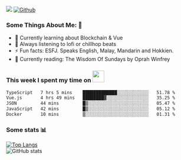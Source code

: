 ![](https://visitor-badge.laobi.icu/badge?page_id=seanho96.seanho96)
[![Github](https://img.shields.io/github/followers/seanho96?label=Follow&style=social)](https://github.com/seanho96)

### Some Things About Me: 👋
- 🌱 Currently learning about Blockchain & Vue
- :musical_note: Always listening to lofi or chillhop beats
- :zap: Fun facts: ESFJ. Speaks English, Malay, Mandarin and Hokkien.
- :book: Currently reading: The Wisdom Of Sundays by Oprah Winfrey

### This week I spent my time on <img src="https://media.giphy.com/media/SvQzkTQb3ZwKcj1QTO/giphy.gif" width="32">

<!--START_SECTION:waka-->

```txt
TypeScript   7 hrs 5 mins    █████████████░░░░░░░░░░░░   51.78 %
Vue.js       4 hrs 49 mins   ████████▓░░░░░░░░░░░░░░░░   35.25 %
JSON         44 mins         █▒░░░░░░░░░░░░░░░░░░░░░░░   05.47 %
JavaScript   42 mins         █▒░░░░░░░░░░░░░░░░░░░░░░░   05.12 %
Docker       10 mins         ▒░░░░░░░░░░░░░░░░░░░░░░░░   01.31 %
```

<!--END_SECTION:waka-->

### Some stats 📊

[![Top Langs](https://github-readme-stats.vercel.app/api/top-langs/?username=seanho96&layout=compact&theme=graywhite)](https://github.com/anuraghazra/github-readme-stats)
<br/>
![GitHub stats](https://github-readme-stats.vercel.app/api?username=seanho96&show_icons=true&theme=graywhite)

